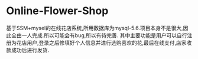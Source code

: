 # Online-Flower-Shop
基于SSM+mysel的在线花店系统,所用数据库为mysql-5.6.项目本身不是很大,因此全由一人完成.所以可能会有bug,所以有待完善.
其中主要功能是用户可以自行注册为花店用户,登录之后修填好个人信息并进行选购喜欢的花,最后在线支付,店家收款成功后进行发货.
